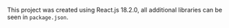 This project was created using React.js 18.2.0, all additional libraries can be seen in ```package.json```.